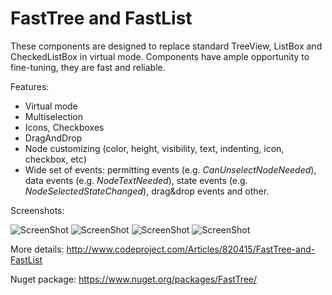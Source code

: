 FastTree and FastList
========

These components are designed to replace standard TreeView, ListBox and CheckedListBox in virtual mode. 
Components have ample opportunity to fine-tuning, they are fast and reliable.

Features:

 * Virtual mode
 * Multiselection
 * Icons, Checkboxes
 * DragAndDrop
 * Node customizing (color, height, visibility, text, indenting, icon, checkbox, etc)
 * Wide set of events: permitting events (e.g. *CanUnselectNodeNeeded*), data events (e.g. *NodeTextNeeded*), state events (e.g.  *NodeSelectedStateChanged*), drag&drop events and other.

Screenshots:

![ScreenShot](https://raw.github.com/PavelTorgashov/FastTree/master/1.png)
![ScreenShot](https://raw.github.com/PavelTorgashov/FastTree/master/2.png)
![ScreenShot](https://raw.github.com/PavelTorgashov/FastTree/master/3.png)
![ScreenShot](https://raw.github.com/PavelTorgashov/FastTree/master/4.png)

More details: http://www.codeproject.com/Articles/820415/FastTree-and-FastList

Nuget package: https://www.nuget.org/packages/FastTree/

